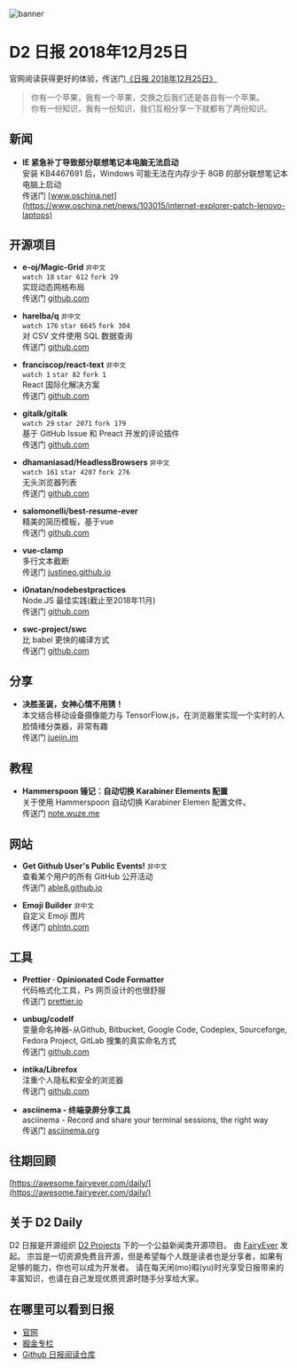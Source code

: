 ![banner](https://raw.githubusercontent.com/d2-projects/d2-daily/master/source/image/banner@2x.png)

# D2 日报 2018年12月25日

官网阅读获得更好的体验，传送门[《日报 2018年12月25日》](https://awesome.fairyever.com/daily/post/2018/12/25.html)

> 你有一个苹果，我有一个苹果，交换之后我们还是各自有一个苹果。  
> 你有一份知识，我有一份知识，我们互相分享一下就都有了两份知识。

## 新闻

* **IE 紧急补丁导致部分联想笔记本电脑无法启动**   
安装 KB4467691 后，Windows 可能无法在内存少于 8GB 的部分联想笔记本电脑上启动  
传送门 [www.oschina.net](https://www.oschina.net/news/103015/internet-explorer-patch-lenovo-laptops)

## 开源项目

* **e-oj/Magic-Grid** `非中文`  
`watch 18` `star 612` `fork 29`  
实现动态网格布局  
传送门 [github.com](https://github.com/e-oj/Magic-Grid)

* **harelba/q** `非中文`  
`watch 176` `star 6645` `fork 304`  
对 CSV 文件使用 SQL 数据查询  
传送门 [github.com](https://github.com/harelba/q)

* **franciscop/react-text** `非中文`  
`watch 1` `star 82` `fork 1`  
React 国际化解决方案  
传送门 [github.com](https://github.com/franciscop/react-text)

* **gitalk/gitalk**   
`watch 29` `star 2071` `fork 179`  
基于 GitHub Issue 和 Preact 开发的评论插件  
传送门 [github.com](https://github.com/gitalk/gitalk)

* **dhamaniasad/HeadlessBrowsers** `非中文`  
`watch 161` `star 4207` `fork 276`  
无头浏览器列表  
传送门 [github.com](https://github.com/dhamaniasad/HeadlessBrowsers)

* **salomonelli/best-resume-ever**   
精美的简历模板，基于vue  
传送门 [github.com](https://github.com/salomonelli/best-resume-ever)

* **vue-clamp**   
多行文本截断  
传送门 [justineo.github.io](https://justineo.github.io/vue-clamp/demo/?lang=zh)

* **i0natan/nodebestpractices**   
Node.JS 最佳实践(截止至2018年11月)  
传送门 [github.com](https://github.com/i0natan/nodebestpractices)

* **swc-project/swc**   
比 babel 更快的编译方式  
传送门 [github.com](https://github.com/swc-project/swc)

## 分享

* **决胜圣诞，女神心情不用猜！**   
本文结合移动设备摄像能力与 TensorFlow.js，在浏览器里实现一个实时的人脸情绪分类器，非常有趣  
传送门 [juejin.im](https://juejin.im/post/5c20c03d51882573d9066fe5)

## 教程

* **Hammerspoon 锤记：自动切换 Karabiner Elements 配置**   
关于使用 Hammerspoon 自动切换 Karabiner Elemen 配置文件。  
传送门 [note.wuze.me](https://note.wuze.me/luo-hua/zi-dong-qie-huan-karabiner-elements-pei-zhi)

## 网站

* **Get Github User's Public Events!** `非中文`  
查看某个用户的所有 GitHub 公开活动  
传送门 [able8.github.io](https://able8.github.io/github-events/)

* **Emoji Builder** `非中文`  
自定义 Emoji 图片  
传送门 [phlntn.com](https://phlntn.com/emojibuilder/)

## 工具

* **Prettier · Opinionated Code Formatter**   
代码格式化工具，Ps 网页设计的也很舒服  
传送门 [prettier.io](https://prettier.io/)

* **unbug/codelf**   
变量命名神器-从Github, Bitbucket, Google Code, Codeplex, Sourceforge, Fedora Project, GitLab 搜集的真实命名方式  
传送门 [github.com](https://github.com/unbug/codelf)

* **intika/Librefox**   
注重个人隐私和安全的浏览器  
传送门 [github.com](https://github.com/intika/Librefox)

* **asciinema - 终端录屏分享工具**   
asciinema - Record and share your terminal sessions, the right way  
传送门 [asciinema.org](https://asciinema.org/)

## 往期回顾

[https://awesome.fairyever.com/daily/](https://awesome.fairyever.com/daily/)

## 关于 D2 Daily

D2 日报是开源组织 [D2 Projects](https://github.com/d2-projects) 下的一个公益新闻类开源项目。
由 [FairyEver](https://github.com/FairyEver) 发起。
宗旨是一切资源免费且开源，但是希望每个人既是读者也是分享者，如果有足够的能力，你也可以成为开发者。
请在每天闲(mo)暇(yu)时光享受日报带来的丰富知识，也请在自己发现优质资源时随手分享给大家。

## 在哪里可以看到日报

* [官网](https://awesome.fairyever.com/daily/)
* [掘金专栏](https://juejin.im/user/57a48b632e958a006691b946)
* [Github 日报阅读仓库](https://github.com/d2-projects/d2-daily)